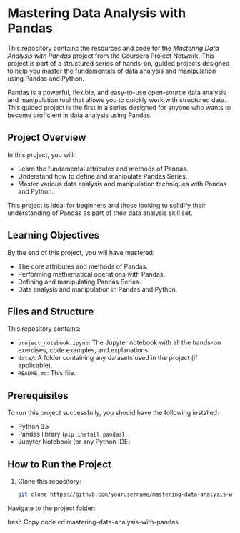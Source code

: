 # Mastering Data Analysis with Pandas

This repository contains the resources and code for the *Mastering Data Analysis with Pandas* project from the Coursera Project Network. This project is part of a structured series of hands-on, guided projects designed to help you master the fundamentals of data analysis and manipulation using Pandas and Python.

Pandas is a powerful, flexible, and easy-to-use open-source data analysis and manipulation tool that allows you to quickly work with structured data. This guided project is the first in a series designed for anyone who wants to become proficient in data analysis using Pandas.

## Project Overview

In this project, you will:

- Learn the fundamental attributes and methods of Pandas.
- Understand how to define and manipulate Pandas Series.
- Master various data analysis and manipulation techniques with Pandas and Python.

This project is ideal for beginners and those looking to solidify their understanding of Pandas as part of their data analysis skill set.

## Learning Objectives

By the end of this project, you will have mastered:

- The core attributes and methods of Pandas.
- Performing mathematical operations with Pandas.
- Defining and manipulating Pandas Series.
- Data analysis and manipulation in Pandas and Python.

## Files and Structure

This repository contains:

- `project_notebook.ipynb`: The Jupyter notebook with all the hands-on exercises, code examples, and explanations.
- `data/`: A folder containing any datasets used in the project (if applicable).
- `README.md`: This file.

## Prerequisites

To run this project successfully, you should have the following installed:

- Python 3.x
- Pandas library (`pip install pandas`)
- Jupyter Notebook (or any Python IDE)

## How to Run the Project

1. Clone this repository:
   ```bash
   git clone https://github.com/yourusername/mastering-data-analysis-with-pandas.git
Navigate to the project folder:

bash
Copy code
cd mastering-data-analysis-with-pandas
